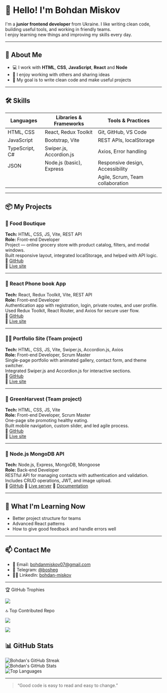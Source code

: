 # 👋 Hello! I'm Bohdan Miskov

I'm a **junior frontend developer** from Ukraine. I like writing clean code, building useful tools, and working in friendly teams.  
I enjoy learning new things and improving my skills every day.

---

## 🧠 About Me

- 💻 I work with **HTML**, **CSS**, **JavaScript**, **React** and **Node**
- 🤝 I enjoy working with others and sharing ideas
- 🎯 My goal is to write clean code and make useful projects

---

## 🛠️ Skills

| Languages         | Libraries & Frameworks       | Tools & Practices                   |
|-------------------|------------------------------|-------------------------------------|
| HTML, CSS         | React, Redux Toolkit         | Git, GitHub, VS Code                |
| JavaScript        | Bootstrap, Vite              | REST APIs, localStorage             |
| TypeScript, C#    | Swiper.js, Accordion.js      | Axios, Error handling               |
| JSON              | Node.js (basic), Express     | Responsive design, Accessibility    |
|                   |                              | Agile, Scrum, Team collaboration    |

---

## 📦 My Projects

### 🥗 Food Boutique  
**Tech:** HTML, CSS, JS, Vite, REST API  
**Role:** Front-end Developer  
Project — online grocery store with product catalog, filters, and modal windows.  
Built responsive layout, integrated localStorage, and helped with API logic.  
🔗 <a href="https://github.com/bohdan-miskov/project-food-boutique" target="_blank" rel="noopener noreferrer">GitHub</a>  
🔗 <a href="https://bohdan-miskov.github.io/project-food-boutique/" target="_blank" rel="noopener noreferrer">Live site</a>

---

### 📱 React Phone book App  
**Tech:** React, Redux Toolkit, Vite, REST API  
**Role:** Front-end Developer  
Authentication app with registration, login, private routes, and user profile.  
Used Redux Toolkit, React Router, and Axios for secure user flow.  
🔗 <a href="https://github.com/bohdan-miskov/goit-react-hw-08-ts" target="_blank" rel="noopener noreferrer">GitHub</a>  
🔗 <a href="https://goit-react-hw-08-ts.vercel.app/" target="_blank" rel="noopener noreferrer">Live site</a>

---

### 🧑‍💼 Portfolio Site (Team project)  
**Tech:** HTML, CSS, JS, Vite, Swiper.js, Accordion.js, Axios  
**Role:** Front-end Developer, Scrum Master  
Single-page portfolio with animated gallery, contact form, and theme switcher.  
Integrated Swiper.js and Accordion.js for interactive sections.  
🔗 <a href="https://github.com/illia-lukianov/team-projects-js-united" target="_blank" rel="noopener noreferrer">GitHub</a>  
🔗 <a href="https://illia-lukianov.github.io/team-projects-js-united/" target="_blank" rel="noopener noreferrer">Live site</a>

---

### 🍏 GreenHarvest (Team project)  
**Tech:** HTML, CSS, JS, Vite  
**Role:** Front-end Developer, Scrum Master  
One-page site promoting healthy eating.  
Built mobile navigation, custom slider, and led agile process.  
🔗 <a href="https://github.com/illia-lukianov/team-project-united-10" target="_blank" rel="noopener noreferrer">GitHub</a>  
🔗 <a href="https://illia-lukianov.github.io/team-project-united-10/" target="_blank" rel="noopener noreferrer">Live site</a>

---

### 📇 Node.js MongoDB API  
**Tech:** Node.js, Express, MongoDB, Mongoose  
**Role:** Back-end Developer  
RESTful API for managing contacts with authentication and validation.  
Includes CRUD operations, JWT, and image upload.  
🔗 <a href="https://github.com/bohdan-miskov/nodejs-hw-mongodb/tree/main" target="_blank" rel="noopener noreferrer">GitHub</a>
🔗 <a href="https://nodejs-hw-mongodb-04ay.onrender.com" target="_blank" rel="noopener noreferrer">Live server</a>
🔗 <a href="https://nodejs-hw-mongodb-04ay.onrender.com/api-docs/" target="_blank" rel="noopener noreferrer">Documentation</a>

---

## 🌱 What I'm Learning Now

- Better project structure for teams  
- Advanced React patterns  
- How to give good feedback and handle errors well

---

## 📫 Contact Me

- 📧 Email: [bohdanmiskov07@gmail.com](mailto:bohdanmiskov07@gmail.com)  
- 💬 Telegram: <a href="https://t.me/bosheg" target="_blank" rel="noopener noreferrer">@bosheg</a>  
- 🧑‍💻 LinkedIn: <a href="https://www.linkedin.com/in/bohdan-miskov" target="_blank" rel="noopener noreferrer">bohdan-miskov</a>

---

🏆 GitHub Trophies

![](https://github-profile-trophy.vercel.app/?username=bohdan-miskov&theme=dark&no-frame=false&no-bg=false&margin-w=4)

🔝 Top Contributed Repo

![](https://github-contributor-stats.vercel.app/api?username=bohdan-miskov&limit=5&theme=dark&combine_all_yearly_contributions=true)

[![](https://visitcount.itsvg.in/api?id=bohdan-miskov&icon=1&color=1)](https://visitcount.itsvg.in)


## 📊 GitHub Stats

![Bohdan's GitHub Streak](https://streak-stats.demolab.com?user=bohdan-miskov&theme=tokyonight&hide_border=false)  
![Bohdan's GitHub Stats](https://github-readme-stats.vercel.app/api?username=bohdan-miskov&show_icons=true&theme=tokyonight&hide_border=false)  
![Top Languages](https://github-readme-stats.vercel.app/api/top-langs/?username=bohdan-miskov&layout=compact&theme=tokyonight&hide_border=false)

---

> “Good code is easy to read and easy to change.”
